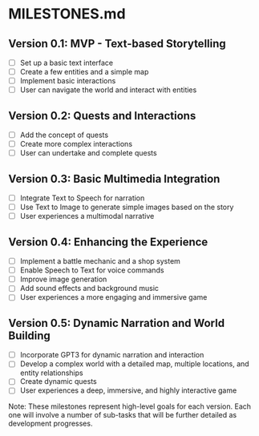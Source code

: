 # MILESTONES.md

## Version 0.1: MVP - Text-based Storytelling
- [ ] Set up a basic text interface
- [ ] Create a few entities and a simple map
- [ ] Implement basic interactions
- [ ] User can navigate the world and interact with entities

## Version 0.2: Quests and Interactions
- [ ] Add the concept of quests
- [ ] Create more complex interactions
- [ ] User can undertake and complete quests

## Version 0.3: Basic Multimedia Integration
- [ ] Integrate Text to Speech for narration
- [ ] Use Text to Image to generate simple images based on the story
- [ ] User experiences a multimodal narrative

## Version 0.4: Enhancing the Experience
- [ ] Implement a battle mechanic and a shop system
- [ ] Enable Speech to Text for voice commands
- [ ] Improve image generation
- [ ] Add sound effects and background music
- [ ] User experiences a more engaging and immersive game

## Version 0.5: Dynamic Narration and World Building
- [ ] Incorporate GPT3 for dynamic narration and interaction
- [ ] Develop a complex world with a detailed map, multiple locations, and entity relationships
- [ ] Create dynamic quests
- [ ] User experiences a deep, immersive, and highly interactive game

Note: These milestones represent high-level goals for each version. Each one will involve a number of sub-tasks that will be further detailed as development progresses.
